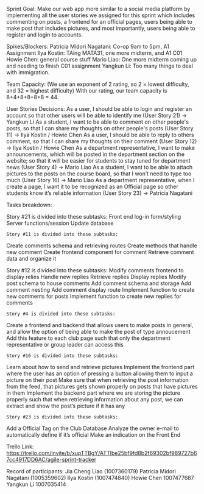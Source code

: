 Sprint Goal:
Make our web app more similar to a social media platform by implementing all the user stories we assigned for this sprint which includes commenting on posts, a frontend for an official pages, users being able to make post that includes pictures, and most importantly, users being able to register and login to accounts.

Spikes/Blockers:
Patricia Midori Nagatani: Co-op 9am to 5pm, A1 Assignment
Ilya Kostin: TAing MATA31, one more midterm, and A1 C01
Howie Chen: general course stuff
Mario Liao: One more midterm coming up and needing to finish C01 assignment
Yangkun Li: Too many things to deal with immigration.

Team Capacity: (We use an exponent of 2 rating, so 2 = lowest difficulty, and 32 = highest difficulty) With our rating, our team capacity is 8+4+8+8+8+8 = 44.


User Stories Decisions:
As a user, I should be able to login and register an account so that other users will be able to identify me (User Story 21) -> Yangkun Li
As a student, I want to be able to comment on other people's posts, so that I can share my thoughts on other people's posts (User Story 11) -> Ilya Kostin / Howie Chen
As a user, I should be able to reply to others comment, so that I can share my thoughts on their comment (User Story 12) -> Ilya Kostin / Howie Chen
As a department representative, I want to make announcements, which will be posted in the department section on the website; so that it will be easier for students to stay tuned for department news (User Story 4) -> Mario Liao
As a student, I want to be able to attach pictures to the posts on the course board, so that I won’t need to type too much (User Story 16) -> Mario Liao
 As a department representative, when I create a page, I want it to be recognized as an Official page so other students know it’s reliable information (User Story 23) → Patricia Nagatani

Tasks breakdown:

Story #21 is divided into these subtasks:
Front end log-in form/styling
Server functions/session
Update database

	Story #11 is divided into these subtasks:
Create comments schema and retrieving routes
Create methods that handle new comment
Create frontend component for comment
Retrieve comment data and organize it



Story #12 is divided into these subtasks:
Modify comments frontend to display relies
Handle new replies
Retrieve replies
Display replies
Modify post schema to house comments
Add comment schema and storage
Add comment nesting
Add comment display route
Implement function to create new comments for posts
Implement function to create new replies for comments
	


	Story #4 is divided into these subtasks:
Create a frontend and backend that allows users to make posts in general, and allow the option of being able to make the post of type annoucement
Add this feature to each club page such that only the department representative or group leader can access this


	Story #16 is divided into these subtasks:
Learn about how to send and retrieve pictures
Implement the frontend part where the user has an option of pressing a button allowing them to input a picture on their post
Make sure that when retrieving the post information from the feed, that pictures gets shown properly on posts that have pictures in them
Implement the backend part where we are storing the picture properly such that when retrieving information about any post, we can extract and show the post’s picture if it has any

		
	Story #23 is divided into these subtasks:
Add a Official Tag on the Club Database
Analyze the owner e-mail to automatically define if it’s official
Make an indication on the Front End 


Trello Link:
https://trello.com/invite/b/xupTTBgY/ATTIbe25bf9fd8b2f69302bf989727b67cc4917DD6AC/agile-sprint-tracker


Record of participants: 
Jia Cheng Liao (1007360179)
Patricia Midori Nagatani (1005359602)
Ilya Kostin (1007474840)
Howie Chen 1007477687
Yangkun Li 1007035414

